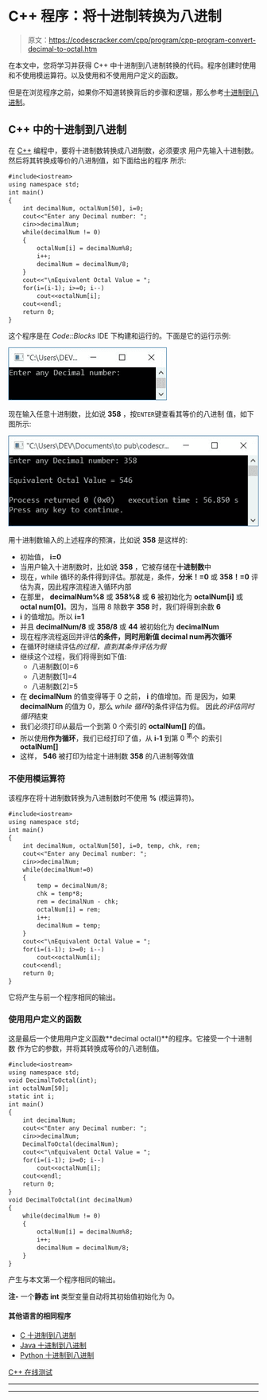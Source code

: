 # C++ 程序：将十进制转换为八进制

> 原文：<https://codescracker.com/cpp/program/cpp-program-convert-decimal-to-octal.htm>

在本文中，您将学习并获得 C++ 中十进制到八进制转换的代码。程序创建时使用和不使用模运算符。以及使用和不使用用户定义的函数。

但是在浏览程序之前，如果你不知道转换背后的步骤和逻辑，那么参考[十进制到八进制](/computer-fundamental/decimal-to-octal.htm)。

## C++ 中的十进制到八进制

在 [C++](/cpp/index.htm) 编程中，要将十进制数转换成八进制数，必须要求 用户先输入十进制数。然后将其转换成等价的八进制值，如下面给出的程序 所示:

```
#include<iostream>
using namespace std;
int main()
{
    int decimalNum, octalNum[50], i=0;
    cout<<"Enter any Decimal number: ";
    cin>>decimalNum;
    while(decimalNum != 0)
    {
        octalNum[i] = decimalNum%8;
        i++;
        decimalNum = decimalNum/8;
    }
    cout<<"\nEquivalent Octal Value = ";
    for(i=(i-1); i>=0; i--)
        cout<<octalNum[i];
    cout<<endl;
    return 0;
}
```

这个程序是在 *Code::Blocks* IDE 下构建和运行的。下面是它的运行示例:

![C++ program convert decimal to octal](img/5a4546a374edbd7bc2767eb9ce19d241.png)

现在输入任意十进制数，比如说 **358** ，按`ENTER`键查看其等价的八进制 值，如下图所示:

![decimal to octal c++](img/0dbd235b643fc19ca1c0d5cd8eec2d60.png)

用十进制数输入的上述程序的预演，比如说 **358** 是这样的:

*   初始值， **i=0**
*   当用户输入十进制数时，比如说 **358** ，它被存储在**十进制数**中
*   现在，while 循环的条件得到评估。那就是，条件，**分米！=0** 或 **358！=0** 评估为真，因此程序流程进入循环内部
*   在那里， **decimalNum%8** 或 **358%8** 或 **6** 被初始化为 **octalNum[i]** 或 **octal num[0]**。因为，当用 8 除数字 **358** 时，我们将得到余数 **6**
*   **i** 的值增加。所以 **i=1**
*   并且 **decimalNum/8** 或 **358/8** 或 **44** 被初始化为 **decimalNum**
*   现在程序流程返回并评估**的条件，同时用新值 **decimal num**再次循环**
*   在循环时继续评估*的过程，直到其条件评估为假*
*   继续这个过程，我们将得到如下值:
    *   八进制数[0]=6
    *   八进制数[1]=4
    *   八进制数[2]=5
*   在 **decimalNum** 的值变得等于 0 之前， **i** 的值增加。而 是因为，如果 **decimalNum** 的值为 0，那么 *while 循环*的条件评估为假。 因此*的评估同时循环*结束
*   我们必须打印从最后一个到第 0 个索引的 **octalNum[]** 的值。
*   所以使用**作为循环**，我们已经打印了值，从 **i-1** 到第 0 <sup>第</sup>个 的索引 **octalNum[]**
*   这样， **546** 被打印为给定十进制数 **358** 的八进制等效值

### 不使用模运算符

该程序在将十进制数转换为八进制数时不使用 **%** (模运算符)。

```
#include<iostream>
using namespace std;
int main()
{
    int decimalNum, octalNum[50], i=0, temp, chk, rem;
    cout<<"Enter any Decimal number: ";
    cin>>decimalNum;
    while(decimalNum!=0)
    {
        temp = decimalNum/8;
        chk = temp*8;
        rem = decimalNum - chk;
        octalNum[i] = rem;
        i++;
        decimalNum = temp;
    }
    cout<<"\nEquivalent Octal Value = ";
    for(i=(i-1); i>=0; i--)
        cout<<octalNum[i];
    cout<<endl;
    return 0;
}
```

它将产生与前一个程序相同的输出。

### 使用用户定义的函数

这是最后一个使用用户定义函数**decimal octal()**的程序。它接受一个十进制数 作为它的参数，并将其转换成等价的八进制值。

```
#include<iostream>
using namespace std;
void DecimalToOctal(int);
int octalNum[50];
static int i;
int main()
{
    int decimalNum;
    cout<<"Enter any Decimal number: ";
    cin>>decimalNum;
    DecimalToOctal(decimalNum);
    cout<<"\nEquivalent Octal Value = ";
    for(i=(i-1); i>=0; i--)
        cout<<octalNum[i];
    cout<<endl;
    return 0;
}
void DecimalToOctal(int decimalNum)
{
    while(decimalNum != 0)
    {
        octalNum[i] = decimalNum%8;
        i++;
        decimalNum = decimalNum/8;
    }
}
```

产生与本文第一个程序相同的输出。

**注-** 一个**静态** **int** 类型变量自动将其初始值初始化为 0。

#### 其他语言的相同程序

*   [C 十进制到八进制](/c/program/c-program-convert-decimal-to-octal.htm)
*   [Java 十进制到八进制](/java/program/java-program-convert-decimal-to-octal.htm)
*   [Python 十进制到八进制](/python/program/python-program-convert-decimal-to-octal.htm)

[C++ 在线测试](/exam/showtest.php?subid=3)

* * *

* * *